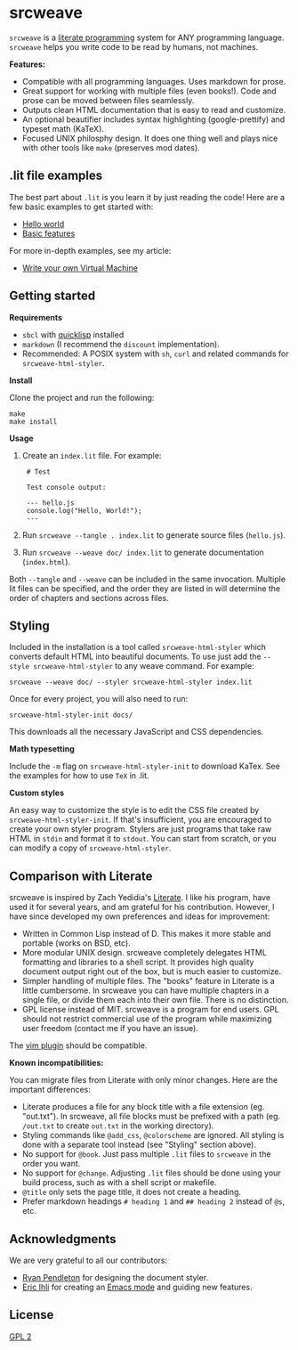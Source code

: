 # srcweave

`srcweave` is a [literate programming](https://en.wikipedia.org/wiki/Literate_programming) system for ANY programming language.
`srcweave` helps you write code to be read by humans, not machines.

**Features:**

- Compatible with all programming languages. Uses markdown for prose.
- Great support for working with multiple files (even books!). Code and prose can be moved between files seamlessly.
- Outputs clean HTML documentation that is easy to read and customize.
- An optional beautifier includes syntax highlighting (google-prettify) and typeset math (KaTeX).
- Focused UNIX philosphy design. It does one thing well and plays nice with other tools like `make` (preserves mod dates).

## .lit file examples

The best part about `.lit` is you learn it by just reading the code!
Here are a few basic examples to get started with:

- [Hello world](https://github.com/justinmeiners/srcweave/tree/master/tests/hello/hello.lit)
- [Basic features](https://github.com/justinmeiners/srcweave/tree/master/tests/basic/basic.lit)

For more in-depth examples, see my article:

- [Write your own Virtual Machine](https://github.com/justinmeiners/lc3-vm)

## Getting started

**Requirements**

- `sbcl` with [quicklisp](https://quicklisp.org) installed
- `markdown` (I recommend the `discount` implementation).
- Recommended: A POSIX system with `sh`, `curl` and related commands for `srcweave-html-styler`.

**Install**

Clone the project and run the following:

    make
    make install

**Usage**

1. Create an `index.lit` file. For example:

        # Test

        Test console output:

        --- hello.js
        console.log("Hello, World!");
        ---

2. Run `srcweave --tangle . index.lit` to generate source files (`hello.js`).

3. Run `srcweave --weave doc/ index.lit` to generate documentation (`index.html`).

Both `--tangle` and `--weave` can be included in the same invocation.
Multiple lit files can be specified, and the order they are listed in will determine the order of chapters and sections across files.

## Styling

Included in the installation is a tool called `srcweave-html-styler` which converts default HTML into beautiful documents.
To use just add the `--style srcweave-html-styler` to any weave command.
For example:

    srcweave --weave doc/ --styler srcweave-html-styler index.lit

Once for every project, you will also need to run:

    srcweave-html-styler-init docs/

This downloads all the necessary JavaScript and CSS dependencies.

**Math typesetting**

Include the `-m` flag on `srcweave-html-styler-init` to download KaTex.
See the examples for how to use `TeX` in .lit.

**Custom styles**

An easy way to customize the style is to edit the CSS file created by `srcweave-html-styler-init`.
If that's insufficient, you are encouraged to create your own styler program.
Stylers are just programs that take raw HTML in `stdin` and format it to `stdout`.
You can start from scratch, or you can modify a copy of `srcweave-html-styler`.

## Comparison with Literate

srcweave is inspired by Zach Yedidia's [Literate](https://zyedidia.github.io/literate/).
I like his program, have used it for several years, and am grateful for his contribution.
However, I have since developed my own preferences and ideas for improvement:

- Written in Common Lisp instead of D.
  This makes it more stable and portable (works on BSD, etc).
- More modular UNIX design.
  srcweave completely delegates HTML formatting and libraries to a shell script.
  It provides high quality document output right out of the box, but is much easier to customize.
- Simpler handling of multiple files.
  The "books" feature in Literate is a little cumbersome.
  In srcweave you can have multiple chapters in a single file,
  or divide them each into their own file. There is no distinction.
- GPL license instead of MIT.
  srcweave is a program for end users.
  GPL should not restrict commercial use of the program while maximizing user freedom (contact me if you have an issue).

The [vim plugin](https://github.com/zyedidia/literate.vim) should be compatible.

**Known incompatibilities:**

You can migrate files from Literate with only minor changes.
Here are the important differences:

- Literate produces a file for any block title with a file extension (eg. "out.txt").
  In srcweave, all file blocks must be prefixed with a path (eg. `/out.txt` to create `out.txt` in the working directory).
- Styling commands like `@add_css`, `@colorscheme` are ignored.
  All styling is done with a separate tool instead (see "Styling" section above).
- No support for `@book`. Just pass multiple `.lit` files to `srcweave` in the order you want.
- No support for `@change`. Adjusting `.lit` files should be done using your build process, such as with a shell script or makefile.
- `@title` only sets the page title, it does not create a heading.
- Prefer markdown headings `# heading 1`  and `## heading 2` instead of `@s`, etc.

## Acknowledgments

We are very grateful to all our contributors:

- [Ryan Pendleton](https://github.com/rpendleton) for designing the document styler.
- [Eric Ihli](https://github.com/eihli) for creating an [Emacs mode](https://github.com/eihli/lit-mode) and guiding new features.

## License

[GPL 2](LICENSE.txt)
